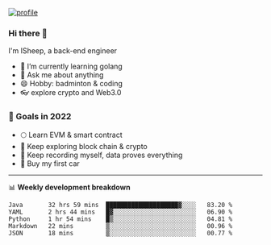 [![profile](http://img.codelin.xyz/hello-im-isheep.svg)](https://www.calligrapher.ai/)

### Hi there 🐏

I'm ISheep, a back-end engineer

- 🔭 I’m currently learning golang
- 💬 Ask me about anything
- 😄 Hobby: badminton & coding
- 👓 explore crypto and Web3.0

### 🚀 Goals in 2022
+ 🌕 Learn EVM & smart contract
+ 🤔 Keep exploring block chain & crypto
+ 🐏 Keep recording myself, data proves everything
+ 🚗 Buy my first car

-------

📊 **Weekly development breakdown**
<!--START_SECTION:waka-->
```text
Java       32 hrs 59 mins  ████████████████████▓░░░░   83.20 % 
YAML       2 hrs 44 mins   █▓░░░░░░░░░░░░░░░░░░░░░░░   06.90 % 
Python     1 hr 54 mins    █▒░░░░░░░░░░░░░░░░░░░░░░░   04.81 % 
Markdown   22 mins         ▒░░░░░░░░░░░░░░░░░░░░░░░░   00.96 % 
JSON       18 mins         ▒░░░░░░░░░░░░░░░░░░░░░░░░   00.77 % 
```
<!--END_SECTION:waka-->
